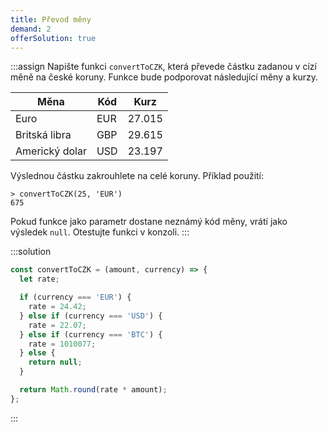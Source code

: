 ```yaml
---
title: Převod měny
demand: 2
offerSolution: true
---
```


:::assign
Napište funkci `convertToCZK`, která převede částku zadanou v cízí měně na české koruny. Funkce bude podporovat následující měny a kurzy.

<table>
  <thead>
    <tr>
      <th>Měna</th>
      <th>Kód</th>
      <th>Kurz</th>
    </tr>
  </thead>
  <tbody>
    <tr>
      <td>Euro</td>
      <td>EUR</td>
      <td>27.015</td>
    </tr>
    <tr>
      <td>Britská libra</td>
      <td>GBP</td>
      <td>29.615</td>
    </tr>
    <tr>
      <td>Americký dolar</td>
      <td>USD</td>
      <td>23.197</td>
    </tr>
  </tbody>
</table>

Výslednou částku zakrouhlete na celé koruny. Příklad použití:

```jscon
> convertToCZK(25, 'EUR')
675
```

Pokud funkce jako parametr dostane neznámý kód měny, vrátí jako výsledek `null`. Otestujte funkci v konzoli.
:::

:::solution
```js
const convertToCZK = (amount, currency) => {
  let rate;

  if (currency === 'EUR') {
    rate = 24.42;
  } else if (currency === 'USD') {
    rate = 22.07;
  } else if (currency === 'BTC') {
    rate = 1010077;
  } else {
    return null;
  }

  return Math.round(rate * amount);
};
```
:::
